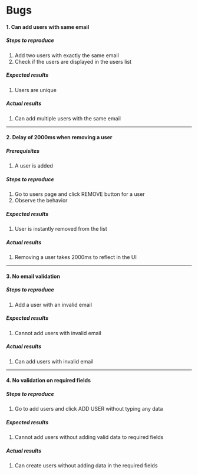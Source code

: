 # Bugs

#### 1. Can add users with same email
##### Steps to reproduce
1. Add two users with exactly the same email
2. Check if the users are displayed in the users list

##### Expected results
1. Users are unique

##### Actual results
1. Can add multiple users with the same email
______________________________________________________________________________________
#### 2. Delay of 2000ms when removing a user

##### Prerequisites
1. A user is added

##### Steps to reproduce
1. Go to users page and click REMOVE button for a user
2. Observe the behavior

##### Expected results
1. User is instantly removed from the list

##### Actual results
1. Removing a user takes 2000ms to reflect in the UI
______________________________________________________________________________________
#### 3. No email validation

##### Steps to reproduce
1. Add a user with an invalid email

##### Expected results
1. Cannot add users with invalid email

##### Actual results
1. Can add users with invalid email
______________________________________________________________________________________
#### 4. No validation on required fields

##### Steps to reproduce
1. Go to add users and click ADD USER without typing any data

##### Expected results
1. Cannot add users without adding valid data to required fields

##### Actual results
1. Can create users without adding data in the required fields
